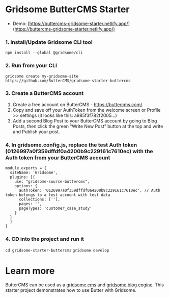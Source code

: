 # Gridsome ButterCMS Starter

* Demo: [https://buttercms-gridsome-starter.netlify.app/](https://buttercms-gridsome-starter.netlify.app/)


### 1. Install/Update Gridsome CLI tool

`npm install --global @gridsome/cli`

### 2. Run from your CLI

`gridsome create my-gridsome-site https://github.com/ButterCMS/gridsome-starter-buttercms`

### 3. Create a ButterCMS account

1. Create a free account on ButterCMS - https://buttercms.com/.
3. Copy and save off your AuthToken from the welcome screen or Profile >> settings (it looks like this: a985f3f782f2005...)
4. Add a second Blog Post to your ButterCMS account by going to Blog Posts, then click the green “Write New Post” button at the top and write and Publish your post.


### 4. In gridsome.config.js, replace the test Auth token (0126997a0f359dffdf0a4200b9c229161c7610ec) with the Auth token from your ButterCMS account

```
module.exports = {
  siteName: 'Gridsome',
  plugins: [{
    use: "gridsome-source-buttercms",
    options: {
      authToken: '0126997a0f359dffdf0a4200b9c229161c7610ec', // Auth token belongs to a test account with test data
      collections: [''],
      pages: '',
      pageTypes: 'customer_case_study'
    }
  }
  ]
}
```

### 4. CD into the project and run it
`cd gridsome-starter-buttercms`
`gridsome develop`

# Learn more

ButterCMS can be used as a [gridsome cms](https://buttercms.com/gridsome-cms/) and [gridsome blog engine](https://buttercms.com/gridsome-blog-engine/). This starter project demonstrates how to use Butter with Gridsome.
